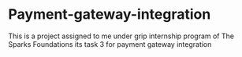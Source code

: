 # Payment-gateway-integration
This is a project assigned to me under grip internship program of The Sparks Foundations its task 3 for payment gateway integration
